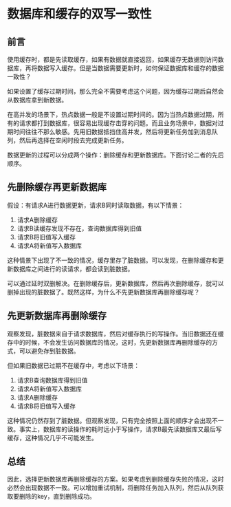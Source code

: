 # 	数据库和缓存的双写一致性

## 前言

使用缓存时，都是先读取缓存，如果有数据就直接返回，如果缓存无数据则访问数据库，再将数据写入缓存。但是当数据需要更新时，如何保证数据库和缓存的数据一致性？

如果设置了缓存过期时间，那么完全不需要考虑这个问题，因为缓存过期后自然会从数据库拿到新数据。

在高并发的场景下，热点数据一般是不设置过期时间的。因为当热点数据过期，所有的请求都打到数据库，很容易出现缓存击穿的问题。而且业务场景中，数据对过期时间往往不那么敏感。先用旧数据抵挡住高并发，然后将更新任务加到消息队列，然后再选择在空闲时段去完成更新任务。

数据更新的过程可以分成两个操作：删除缓存和更新数据库。下面讨论二者的先后顺序。

## 先删除缓存再更新数据库

假设：有请求A进行数据更新，请求B同时读取数据，有以下情景：

1. 请求A删除缓存
2. 请求B读缓存发现不存在，查询数据库得到旧值
3. 请求B将旧值写入缓存
4. 请求A将新值写入数据库

这种情景下出现了不一致的情况，缓存里存了脏数据。可以发现，在删除缓存和更新数据库之间进行的读请求，都会读到脏数据。

可以通过延时双删解决。在删除缓存后，更新数据库，然后再次删除缓存，就可以删掉出现的脏数据了。既然这样，为什么不先更新数据库再删除缓存呢？

## 先更新数据库再删除缓存

观察发现，脏数据来自于请求数据库，然后对缓存执行的写操作。当旧数据还在缓存中的时候，不会发生访问数据库的情况，这时，先更新数据库再删除缓存的方式，可以避免存到脏数据。

但如果旧数据已过期不在缓存中，考虑以下场景：

1. 请求B查询数据库得到旧值
2. 请求A将新值写入数据库
3. 请求A删除缓存
4. 请求B将旧值写入缓存

这种情况仍然存到了脏数据。但观察发现，只有完全按照上面的顺序才会出现不一致。事实上，数据库的读操作的耗时远小于写操作，请求B最先读数据库又最后写缓存，这种情况几乎不可能发生。

## 总结

因此，选择更新数据库再删除缓存的方案。如果考虑到删除缓存失败的情况，这时必然会出现数据不一致。可以增加重试机制，将删除任务加入队列，然后从队列获取要删除的key，直到删除成功。
